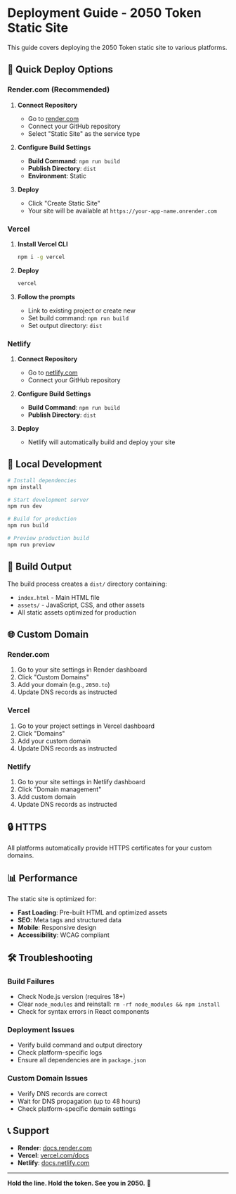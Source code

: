 # Deployment Guide - 2050 Token Static Site

This guide covers deploying the 2050 Token static site to various platforms.

## 🚀 Quick Deploy Options

### Render.com (Recommended)

1. **Connect Repository**
   - Go to [render.com](https://render.com)
   - Connect your GitHub repository
   - Select "Static Site" as the service type

2. **Configure Build Settings**
   - **Build Command**: `npm run build`
   - **Publish Directory**: `dist`
   - **Environment**: Static

3. **Deploy**
   - Click "Create Static Site"
   - Your site will be available at `https://your-app-name.onrender.com`

### Vercel

1. **Install Vercel CLI**
   ```bash
   npm i -g vercel
   ```

2. **Deploy**
   ```bash
   vercel
   ```

3. **Follow the prompts**
   - Link to existing project or create new
   - Set build command: `npm run build`
   - Set output directory: `dist`

### Netlify

1. **Connect Repository**
   - Go to [netlify.com](https://netlify.com)
   - Connect your GitHub repository

2. **Configure Build Settings**
   - **Build Command**: `npm run build`
   - **Publish Directory**: `dist`

3. **Deploy**
   - Netlify will automatically build and deploy your site

## 🔧 Local Development

```bash
# Install dependencies
npm install

# Start development server
npm run dev

# Build for production
npm run build

# Preview production build
npm run preview
```

## 📁 Build Output

The build process creates a `dist/` directory containing:
- `index.html` - Main HTML file
- `assets/` - JavaScript, CSS, and other assets
- All static assets optimized for production

## 🌐 Custom Domain

### Render.com
1. Go to your site settings in Render dashboard
2. Click "Custom Domains"
3. Add your domain (e.g., `2050.to`)
4. Update DNS records as instructed

### Vercel
1. Go to your project settings in Vercel dashboard
2. Click "Domains"
3. Add your custom domain
4. Update DNS records as instructed

### Netlify
1. Go to your site settings in Netlify dashboard
2. Click "Domain management"
3. Add custom domain
4. Update DNS records as instructed

## 🔒 HTTPS

All platforms automatically provide HTTPS certificates for your custom domains.

## 📊 Performance

The static site is optimized for:
- **Fast Loading**: Pre-built HTML and optimized assets
- **SEO**: Meta tags and structured data
- **Mobile**: Responsive design
- **Accessibility**: WCAG compliant

## 🛠 Troubleshooting

### Build Failures
- Check Node.js version (requires 18+)
- Clear `node_modules` and reinstall: `rm -rf node_modules && npm install`
- Check for syntax errors in React components

### Deployment Issues
- Verify build command and output directory
- Check platform-specific logs
- Ensure all dependencies are in `package.json`

### Custom Domain Issues
- Verify DNS records are correct
- Wait for DNS propagation (up to 48 hours)
- Check platform-specific domain settings

## 📞 Support

- **Render**: [docs.render.com](https://docs.render.com)
- **Vercel**: [vercel.com/docs](https://vercel.com/docs)
- **Netlify**: [docs.netlify.com](https://docs.netlify.com)

---

**Hold the line. Hold the token. See you in 2050.** 🚀
